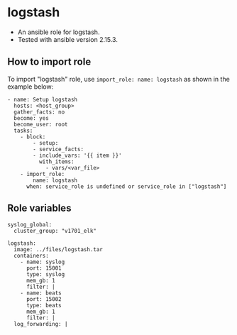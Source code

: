 # logstash

* An ansible role for logstash.
* Tested with ansible version 2.15.3.

## How to import role

To import "logstash" role, use `import_role: name: logstash` as shown in the example below:

```
- name: Setup logstash
  hosts: <host_group>
  gather_facts: no
  become: yes
  become_user: root
  tasks:
    - block:
        - setup:
        - service_facts:
        - include_vars: '{{ item }}'
          with_items:
            - vars/<var_file>
    - import_role:
        name: logstash
      when: service_role is undefined or service_role in ["logstash"]
```



## Role variables

```
syslog_global:
  cluster_group: "v1701_elk"

logstash:
  image: ../files/logstash.tar
  containers:
    - name: syslog
      port: 15001
      type: syslog
      mem_gb: 1
      filter: |
    - name: beats
      port: 15002
      type: beats
      mem_gb: 1
      filter: |
  log_forwarding: |

  
```
